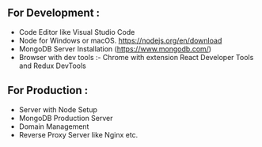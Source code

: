 ## For Development :

* Code Editor like Visual Studio Code
* Node for Windows or macOS. https://nodejs.org/en/download
* MongoDB Server Installation (https://www.mongodb.com/)
* Browser with dev tools :- Chrome with extension React Developer Tools and Redux DevTools

## For Production :

* Server with Node Setup
* MongoDB Production Server
* Domain Management
* Reverse Proxy Server like Nginx etc.
